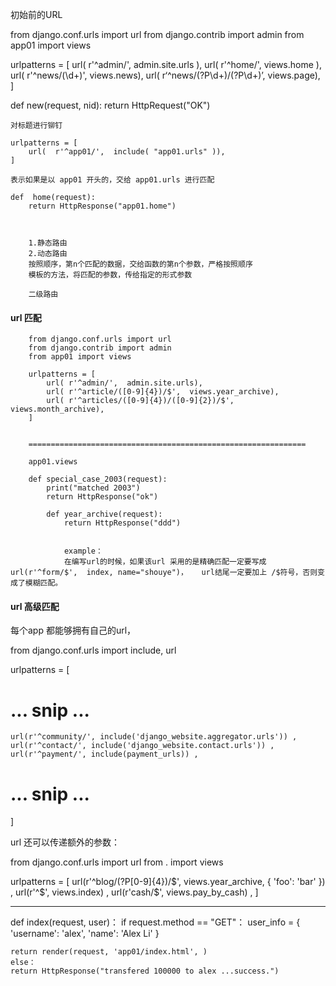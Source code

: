 
初始前的URL

from django.conf.urls  import  url
from django.contrib  import  admin
from app01  import views

urlpatterns = [
	url( r'^admin/',  admin.site.urls ),
	url( r'^home/',   views.home ),
	url( r'^news/(\d+)',   views.news),
	url( r‘^news/(?P<n1>\d+)/(?P<n2>\d+)’,   views.page),
]


def  new(request,  nid):
	return HttpRequest("OK")



	对标题进行铆钉

	urlpatterns = [
		url(  r'^app01/',  include( "app01.urls" )),
	]    

	表示如果是以 app01 开头的，交给 app01.urls 进行匹配

	def  home(request):
		return HttpResponse("app01.home")



		1.静态路由
		2.动态路由
		按照顺序，第n个匹配的数据，交给函数的第n个参数，严格按照顺序
		模板的方法，将匹配的参数，传给指定的形式参数

		二级路由




#### url 匹配

		from django.conf.urls import url
		from django.contrib import admin
		from app01 import views

		urlpatterns = [
			url( r'^admin/',  admin.site.urls),
			url( r'^article/([0-9]{4})/$',  views.year_archive),
			url( r'^articles/([0-9]{4})/([0-9]{2})/$',  views.month_archive),
		]


		==============================================================

		app01.views

		def special_case_2003(request):
			print("matched 2003")
			return HttpResponse("ok")

			def year_archive(request):
				return HttpResponse("ddd")


				example：
				在编写url的时候，如果该url 采用的是精确匹配一定要写成  url(r'^form/$',  index, name="shouye")，   url结尾一定要加上 /$符号，否则变成了模糊匹配。




#### url 高级匹配

每个app 都能够拥有自己的url，

from django.conf.urls import include, url

urlpatterns = [
#   ... snip ...
	url(r'^community/', include('django_website.aggregator.urls')) ,
	url(r'^contact/', include('django_website.contact.urls')) ,
	url(r'^payment/', include(payment_urls)) ,
#   ... snip ...
]



url 还可以传递额外的参数：

from django.conf.urls import url
from . import views

urlpatterns = [
	url(r'^blog/(?P<year>[0-9]{4})/$', views.year_archive, { 'foo': 'bar' }) ,
	url(r'^$', views.index) ,
	url(r'cash/$', views.pay_by_cash) ,
]


------------------------------------------------------------------

def index(request, user)：
if request.method == "GET"： 
user_info = { 'username': 'alex', 
	'name': 'Alex Li' }        

	return render(request, 'app01/index.html', )
	else：
	return HttpResponse("transfered 100000 to alex ...success.")





